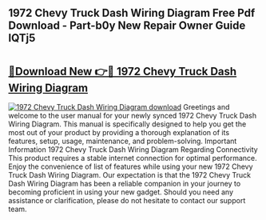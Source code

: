 ## 1972 Chevy Truck Dash Wiring Diagram Free Pdf Download - Part-b0y New Repair Owner Guide lQTj5

# <h2><a href="http://dfm9ex.blite.top/?on=1972+Chevy+Truck+Dash+Wiring+Diagram">🔗Download New 👉🔴 1972 Chevy Truck Dash Wiring Diagram</a></h2>

[![1972 Chevy Truck Dash Wiring Diagram download](https://i.imgur.com/lujVjoI.png)](http://dfm9ex.blite.top/?on=1972+Chevy+Truck+Dash+Wiring+Diagram)
Greetings and welcome to the user manual for your newly synced 1972 Chevy Truck Dash Wiring Diagram. This manual is specifically designed to help you get the most out of your product by providing a thorough explanation of its features, setup, usage, maintenance, and problem-solving. Important Information 1972 Chevy Truck Dash Wiring Diagram Regarding Connectivity This product requires a stable internet connection for optimal performance. Enjoy the convenience of list of features while using your new 1972 Chevy Truck Dash Wiring Diagram. Our expectation is that the 1972 Chevy Truck Dash Wiring Diagram has been a reliable companion in your journey to becoming proficient in using your new gadget. Should you need any assistance or clarification, please do not hesitate to contact our support team.
